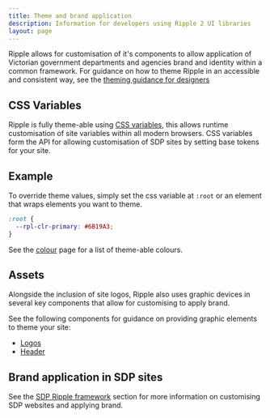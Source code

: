 ```yaml
---
title: Theme and brand application
description: Information for developers using Ripple 2 UI libraries
layout: page
---
```


Ripple allows for customisation of it's components to allow application of Victorian government departments and agencies brand and identity within a common framework. For guidance on how to theme Ripple in an accessible and consistent way, see the [theming guidance for designers](../2.design/4.theme-and-brand-application.md)


## CSS Variables

Ripple is fully theme-able using [CSS variables](https://developer.mozilla.org/en-US/docs/Web/CSS/Using_CSS_custom_properties), this allows runtime customisation of site variables within all modern browsers. CSS variables form the API for allowing customisation of SDP sites by setting base tokens for your site.

## Example

To override theme values, simply set the css variable at `:root` or an element that wraps elements you want to theme.

```css
:root {
  --rpl-clr-primary: #6B19A3;
}
```

See the [colour](/design-system/styles/colour) page for a list of theme-able colours.

## Assets

Alongside the inclusion of site logos, Ripple also uses graphic devices in several key components that allow for customising to apply brand.

See the following components for guidance on providing graphic elements to theme your site:

- [Logos](/design-system/styles/logo)
- [Header](/design-system/components/header)

## Brand application in SDP sites

See the [SDP Ripple framework](/framework) section for more information on customising SDP websites and applying brand.
